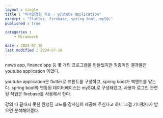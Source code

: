```yaml
---
layout : single
title : "미래일경험 최종 - youtube application"
excerpt : "flutter, firebase, spring boot, mySQL"
published : true

categories : 
    - Miraework

date : 2024-07-16
last modified : 2024-07-16
---
```


news app, finance app 등 몇 개의 프로그램을 만들었지만 최종적인 결과물은 youtube application 이었다.  

youtube application은 flutter로 프론트를 구성하고, spring boot가 백엔드를 맡는다. spring boot와 연동된 데이터베이스는 mySQL로 구성돼있고, 사용자 로그인 관련된 작업은 firebase를 사용해서 한다.  

강의 때 끝내지 못한 완성된 코드를 강사님이 제공해 주신다고 하니 그걸 기다렸다가 받으면 분석해야겠다.
